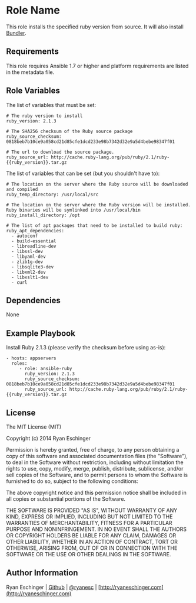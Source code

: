Role Name
=========

This role installs the specified ruby version from source. It will also install [Bundler](http://bundler.io/).

Requirements
------------

This role requires Ansible 1.7 or higher and platform requirements are listed in the metadata file.

Role Variables
--------------

The list of variables that must be set:

    # The ruby version to install
    ruby_version: 2.1.3

    # The SHA256 checksum of the Ruby source package
    ruby_source_checksum: 0818beb7b10ce9a058cd21d85cfe1dcd233e98b7342d32e9a5d4bebe98347f01

    # The url to download the source package.
    ruby_source_url: http://cache.ruby-lang.org/pub/ruby/2.1/ruby-{{ruby_version}}.tar.gz

The list of variables that can be set (but you shouldn't have to):

    # The location on the server where the Ruby source will be downloaded and compiled
    ruby_temp_directory: /usr/local/src

    # The location on the server where the Ruby version will be installed. Ruby binaries will be symlinked into /usr/local/bin
    ruby_install_directory: /opt

    # The list of apt packages that need to be installed to build ruby:
    ruby_apt_dependencies:
      - autoconf
      - build-essential
      - libreadline-dev
      - libssl-dev
      - libyaml-dev
      - zlib1g-dev
      - libsqlite3-dev
      - libxml2-dev
      - libxslt1-dev
      - curl

Dependencies
------------

None

Example Playbook
----------------

Install Ruby 2.1.3 (please verify the checksum before using as-is):

    - hosts: appservers
      roles:
         - role: ansible-ruby
           ruby_version: 2.1.3
           ruby_source_checksum: 0818beb7b10ce9a058cd21d85cfe1dcd233e98b7342d32e9a5d4bebe98347f01
           ruby_source_url: http://cache.ruby-lang.org/pub/ruby/2.1/ruby-{{ruby_version}}.tar.gz

License
-------

The MIT License (MIT)

Copyright (c) 2014 Ryan Eschinger

Permission is hereby granted, free of charge, to any person obtaining a copy
of this software and associated documentation files (the "Software"), to deal
in the Software without restriction, including without limitation the rights
to use, copy, modify, merge, publish, distribute, sublicense, and/or sell
copies of the Software, and to permit persons to whom the Software is
furnished to do so, subject to the following conditions:

The above copyright notice and this permission notice shall be included in all
copies or substantial portions of the Software.

THE SOFTWARE IS PROVIDED "AS IS", WITHOUT WARRANTY OF ANY KIND, EXPRESS OR
IMPLIED, INCLUDING BUT NOT LIMITED TO THE WARRANTIES OF MERCHANTABILITY,
FITNESS FOR A PARTICULAR PURPOSE AND NONINFRINGEMENT. IN NO EVENT SHALL THE
AUTHORS OR COPYRIGHT HOLDERS BE LIABLE FOR ANY CLAIM, DAMAGES OR OTHER
LIABILITY, WHETHER IN AN ACTION OF CONTRACT, TORT OR OTHERWISE, ARISING FROM,
OUT OF OR IN CONNECTION WITH THE SOFTWARE OR THE USE OR OTHER DEALINGS IN THE
SOFTWARE.

Author Information
------------------

Ryan Eschinger | [Github](https://github.com/ryane) | [@ryanesc](https://twitter.com/ryanesc) | [http://ryaneschinger.com](http://ryaneschinger.com)
